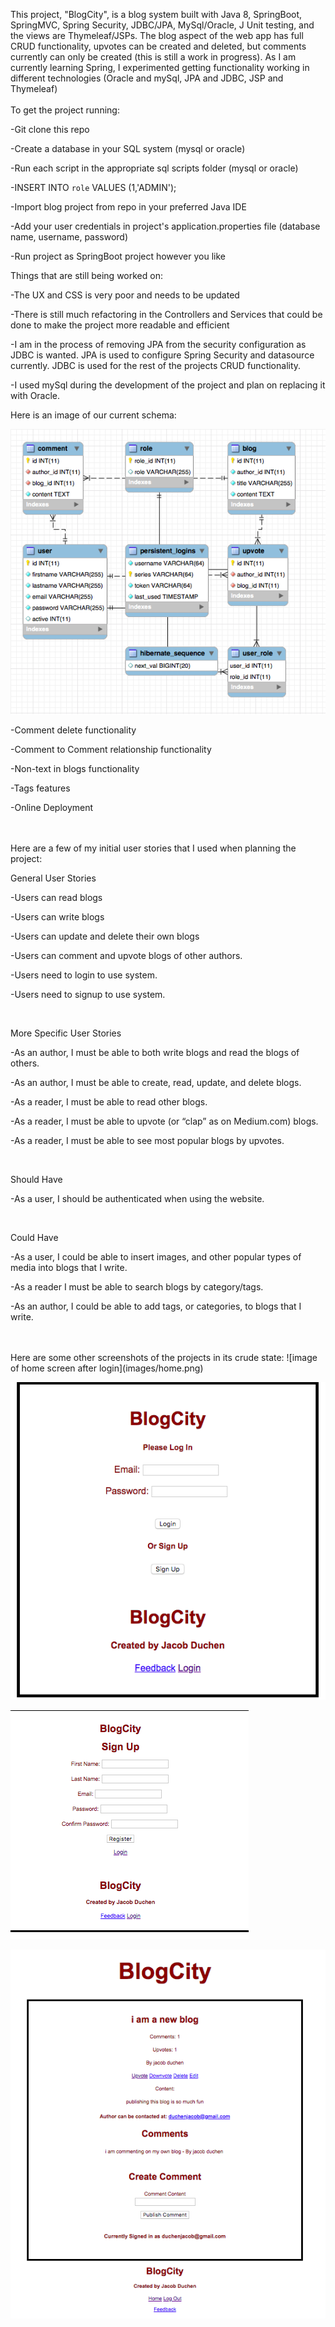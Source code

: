 This project, "BlogCity", is a blog system built with Java 8, SpringBoot, SpringMVC, Spring Security, JDBC/JPA, MySql/Oracle, J Unit testing, and the views are Thymeleaf/JSPs. The blog aspect of the web app has full CRUD functionality, upvotes can be created and deleted, but comments currently can only be created (this is still a work in progress). As I am currently learning Spring, I experimented getting functionality working in different technologies (Oracle and mySql, JPA and JDBC, JSP and Thymeleaf)
<br/>
<br/>
To get the project running:

-Git clone this repo

-Create a database in your SQL system (mysql or oracle)

-Run each script in the appropriate sql scripts folder (mysql or oracle)

-INSERT INTO `role` VALUES (1,'ADMIN');

-Import blog project from repo in your preferred Java IDE

-Add your user credentials in project's application.properties file (database name, username, password)

-Run project as SpringBoot project however you like

Things that are still being worked on:

-The UX and CSS is very poor and needs to be updated

-There is still much refactoring in the Controllers and Services that could be done to make the project more readable and efficient

-I am in the process of removing JPA from the security configuration as JDBC is wanted. JPA is used to configure Spring Security and datasource currently. JDBC is used for the rest of the projects CRUD functionality.

-I used mySql during the development of the project and plan on replacing it with Oracle.
<br/>

Here is an image of our current schema:

![mysql schema of database](images/dbSchemaImage.png)

-Comment delete functionality

-Comment to Comment relationship functionality

-Non-text in blogs functionality

-Tags features

-Online Deployment
<br/>

<br/>
<br/>
Here are a few of my initial user stories that I used when planning the project:

General User Stories

-Users can read blogs

-Users can write blogs

-Users can update and delete their own blogs

-Users can comment and upvote blogs of other authors.

-Users need to login to use system.

-Users need to signup to use system.

<br/>

More Specific User Stories

-As an author, I must be able to both write blogs and read the blogs of others.

-As an author, I must be able to create, read, update, and delete blogs.

-As a reader, I must be able to read other blogs.

-As a reader, I must be able to upvote (or “clap” as on Medium.com) blogs.  

-As a reader, I must be able to see most popular blogs by upvotes.

<br/>

Should Have

-As a user, I should be authenticated when using the website.

<br/>

Could Have

-As a user, I could be able to insert images, and other popular types of media into blogs that I write.

-As a reader I must be able to search blogs by category/tags.

-As an author, I could be able to add tags, or categories, to blogs that I write.

<br/>
<br/>
Here are some other screenshots of the projects in its crude state:
![image of home screen after login](images/home.png)

![login screenshot](images/login.png)

![signup screenshot](images/signup.png)

![view a blog image](images/blogWithComments.png)
